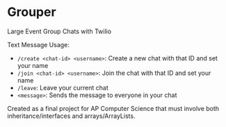 # Grouper
Large Event Group Chats with Twilio

Text Message Usage:
- `/create <chat-id> <username>`: Create a new chat with that ID and set your name
- `/join <chat-id> <username>`: Join the chat with that ID and set your name
- `/leave`: Leave your current chat
- `<message>`: Sends the message to everyone in your chat

Created as a final project for AP Computer Science that must involve both inheritance/interfaces and arrays/ArrayLists.

